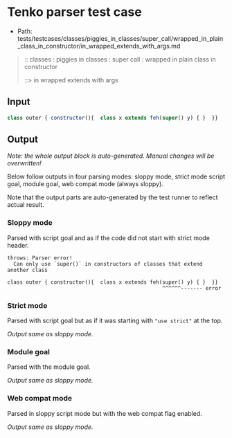 # Tenko parser test case

- Path: tests/testcases/classes/piggies_in_classes/super_call/wrapped_in_plain_class_in_constructor/in_wrapped_extends_with_args.md

> :: classes : piggies in classes : super call : wrapped in plain class in constructor
>
> ::> in wrapped extends with args

## Input

`````js
class outer { constructor(){  class x extends feh(super() y) { }  }}
`````

## Output

_Note: the whole output block is auto-generated. Manual changes will be overwritten!_

Below follow outputs in four parsing modes: sloppy mode, strict mode script goal, module goal, web compat mode (always sloppy).

Note that the output parts are auto-generated by the test runner to reflect actual result.

### Sloppy mode

Parsed with script goal and as if the code did not start with strict mode header.

`````
throws: Parser error!
  Can only use `super()` in constructors of classes that extend another class

class outer { constructor(){  class x extends feh(super() y) { }  }}
                                                  ^^^^^^------- error
`````

### Strict mode

Parsed with script goal but as if it was starting with `"use strict"` at the top.

_Output same as sloppy mode._

### Module goal

Parsed with the module goal.

_Output same as sloppy mode._

### Web compat mode

Parsed in sloppy script mode but with the web compat flag enabled.

_Output same as sloppy mode._
